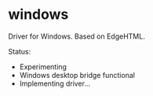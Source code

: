 # windows

Driver for Windows.  Based on EdgeHTML.

Status: 
- Experimenting
- Windows desktop bridge functional
- Implementing driver...
